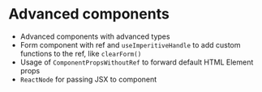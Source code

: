 # Advanced components

-   Advanced components with advanced types
-   Form component with ref and `useImperitiveHandle` to add custom functions to the ref, like `clearForm()`
-   Usage of `ComponentPropsWithoutRef` to forward default HTML Element props
-   `ReactNode` for passing JSX to component